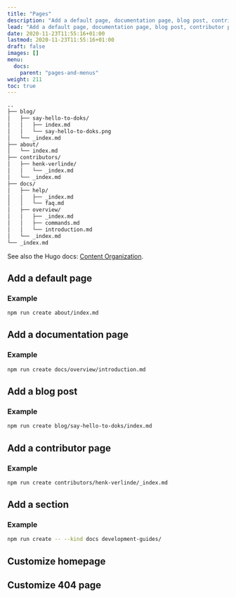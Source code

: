 ```yaml
---
title: "Pages"
description: "Add a default page, documentation page, blog post, contributor page, or section. Customize the homepage and 404 page."
lead: "Add a default page, documentation page, blog post, contributor page or section. Customize the homepage and 404 page."
date: 2020-11-23T11:55:16+01:00
lastmod: 2020-11-23T11:55:16+01:00
draft: false
images: []
menu:
  docs:
    parent: "pages-and-menus"
weight: 211
toc: true
---
```


```bash
..
├── blog/
│   ├── say-hello-to-doks/
│   │   ├── index.md
│   │   └── say-hello-to-doks.png
│   └── _index.md
├── about/
│   └── index.md
├── contributors/
│   ├── henk-verlinde/
│   │   └── _index.md
│   └── _index.md
├── docs/
│   ├── help/
│   │   ├── _index.md
│   │   └── faq.md
│   ├── overview/
│   │   ├── _index.md
│   │   ├── commands.md
│   │   └── introduction.md
│   └── _index.md
└── _index.md
```

See also the Hugo docs: [Content Organization](https://gohugo.io/content-management/organization/).

## Add a default page

### Example

```bash
npm run create about/index.md
```

## Add a documentation page

### Example

```bash
npm run create docs/overview/introduction.md
```

## Add a blog post

### Example

```bash
npm run create blog/say-hello-to-doks/index.md
```

## Add a contributor page

### Example

```bash
npm run create contributors/henk-verlinde/_index.md
```

## Add a section

### Example

```bash
npm run create -- --kind docs development-guides/
```

## Customize homepage


## Customize 404 page
